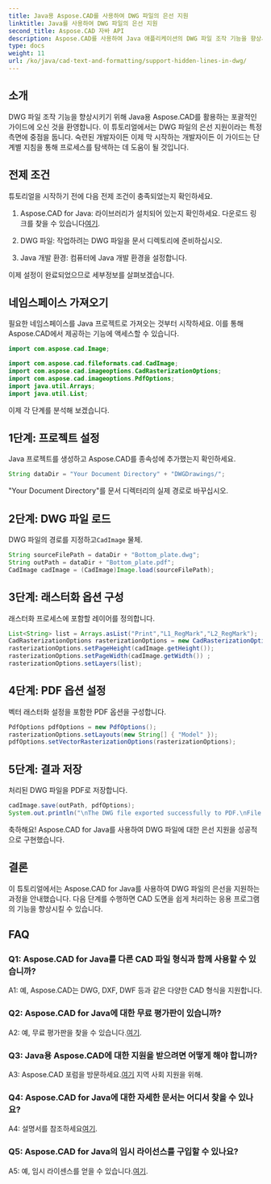 ```yaml
---
title: Java용 Aspose.CAD를 사용하여 DWG 파일의 은선 지원
linktitle: Java를 사용하여 DWG 파일의 은선 지원
second_title: Aspose.CAD 자바 API
description: Aspose.CAD를 사용하여 Java 애플리케이션의 DWG 파일 조작 기능을 향상시키는 방법을 알아보세요. 은선 지원에 대한 단계별 가이드를 따르세요. CAD 도면 처리를 쉽게 향상시키십시오.
type: docs
weight: 11
url: /ko/java/cad-text-and-formatting/support-hidden-lines-in-dwg/
---
```

## 소개

DWG 파일 조작 기능을 향상시키기 위해 Java용 Aspose.CAD를 활용하는 포괄적인 가이드에 오신 것을 환영합니다. 이 튜토리얼에서는 DWG 파일의 은선 지원이라는 특정 측면에 중점을 둡니다. 숙련된 개발자이든 이제 막 시작하는 개발자이든 이 가이드는 단계별 지침을 통해 프로세스를 탐색하는 데 도움이 될 것입니다.

## 전제 조건

튜토리얼을 시작하기 전에 다음 전제 조건이 충족되었는지 확인하세요.

1.  Aspose.CAD for Java: 라이브러리가 설치되어 있는지 확인하세요. 다운로드 링크를 찾을 수 있습니다[여기](https://releases.aspose.com/cad/java/).

2. DWG 파일: 작업하려는 DWG 파일을 문서 디렉토리에 준비하십시오.

3. Java 개발 환경: 컴퓨터에 Java 개발 환경을 설정합니다.

이제 설정이 완료되었으므로 세부정보를 살펴보겠습니다.

## 네임스페이스 가져오기

필요한 네임스페이스를 Java 프로젝트로 가져오는 것부터 시작하세요. 이를 통해 Aspose.CAD에서 제공하는 기능에 액세스할 수 있습니다.

```java
import com.aspose.cad.Image;

import com.aspose.cad.fileformats.cad.CadImage;
import com.aspose.cad.imageoptions.CadRasterizationOptions;
import com.aspose.cad.imageoptions.PdfOptions;
import java.util.Arrays;
import java.util.List;
```

이제 각 단계를 분석해 보겠습니다.

## 1단계: 프로젝트 설정

Java 프로젝트를 생성하고 Aspose.CAD를 종속성에 추가했는지 확인하세요.

```java
String dataDir = "Your Document Directory" + "DWGDrawings/";
```

"Your Document Directory"를 문서 디렉터리의 실제 경로로 바꾸십시오.

## 2단계: DWG 파일 로드

 DWG 파일의 경로를 지정하고`CadImage` 물체.

```java
String sourceFilePath = dataDir + "Bottom_plate.dwg";
String outPath = dataDir + "Bottom_plate.pdf";
CadImage cadImage = (CadImage)Image.load(sourceFilePath);
```

## 3단계: 래스터화 옵션 구성

래스터화 프로세스에 포함할 레이어를 정의합니다.

```java
List<String> list = Arrays.asList("Print","L1_RegMark","L2_RegMark");
CadRasterizationOptions rasterizationOptions = new CadRasterizationOptions();
rasterizationOptions.setPageHeight(cadImage.getHeight());
rasterizationOptions.setPageWidth(cadImage.getWidth()) ;
rasterizationOptions.setLayers(list);
```

## 4단계: PDF 옵션 설정

벡터 래스터화 설정을 포함한 PDF 옵션을 구성합니다.

```java
PdfOptions pdfOptions = new PdfOptions();
rasterizationOptions.setLayouts(new String[] { "Model" });
pdfOptions.setVectorRasterizationOptions(rasterizationOptions);
```

## 5단계: 결과 저장

처리된 DWG 파일을 PDF로 저장합니다.

```java
cadImage.save(outPath, pdfOptions);
System.out.println("\nThe DWG file exported successfully to PDF.\nFile saved at " + dataDir);
```

축하해요! Aspose.CAD for Java를 사용하여 DWG 파일에 대한 은선 지원을 성공적으로 구현했습니다.

## 결론

이 튜토리얼에서는 Aspose.CAD for Java를 사용하여 DWG 파일의 은선을 지원하는 과정을 안내했습니다. 다음 단계를 수행하면 CAD 도면을 쉽게 처리하는 응용 프로그램의 기능을 향상시킬 수 있습니다.

## FAQ

### Q1: Aspose.CAD for Java를 다른 CAD 파일 형식과 함께 사용할 수 있습니까?

A1: 예, Aspose.CAD는 DWG, DXF, DWF 등과 같은 다양한 CAD 형식을 지원합니다.

### Q2: Aspose.CAD for Java에 대한 무료 평가판이 있습니까?

 A2: 예, 무료 평가판을 찾을 수 있습니다.[여기](https://releases.aspose.com/).

### Q3: Java용 Aspose.CAD에 대한 지원을 받으려면 어떻게 해야 합니까?

 A3: Aspose.CAD 포럼을 방문하세요.[여기](https://forum.aspose.com/c/cad/19) 지역 사회 지원을 위해.

### Q4: Aspose.CAD for Java에 대한 자세한 문서는 어디서 찾을 수 있나요?

 A4: 설명서를 참조하세요[여기](https://reference.aspose.com/cad/java/).

### Q5: Aspose.CAD for Java의 임시 라이선스를 구입할 수 있나요?

 A5: 예, 임시 라이센스를 얻을 수 있습니다.[여기](https://purchase.aspose.com/temporary-license/).
